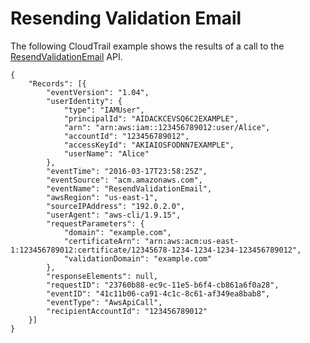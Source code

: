 # Resending Validation Email<a name="ct-acm-resendmail"></a>

The following CloudTrail example shows the results of a call to the [ResendValidationEmail](http://docs.aws.amazon.com/acm/latest/APIReference/API_ResendValidationEmail.html) API\. 

```
{
	"Records": [{
		"eventVersion": "1.04",
		"userIdentity": {
			"type": "IAMUser",
			"principalId": "AIDACKCEVSQ6C2EXAMPLE",
			"arn": "arn:aws:iam::123456789012:user/Alice",
			"accountId": "123456789012",
			"accessKeyId": "AKIAIOSFODNN7EXAMPLE",
			"userName": "Alice"
		},
		"eventTime": "2016-03-17T23:58:25Z",
		"eventSource": "acm.amazonaws.com",
		"eventName": "ResendValidationEmail",
		"awsRegion": "us-east-1",
		"sourceIPAddress": "192.0.2.0",
		"userAgent": "aws-cli/1.9.15",
		"requestParameters": {
			"domain": "example.com",
			"certificateArn": "arn:aws:acm:us-east-1:123456789012:certificate/12345678-1234-1234-1234-123456789012",
			"validationDomain": "example.com"
		},
		"responseElements": null,
		"requestID": "23760b88-ec9c-11e5-b6f4-cb861a6f0a28",
		"eventID": "41c11b06-ca91-4c1c-8c61-af349ea8bab8",
		"eventType": "AwsApiCall",
		"recipientAccountId": "123456789012"
	}]
}
```